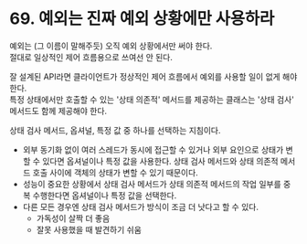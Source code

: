# 69. 예외는 진짜 예외 상황에만 사용하라

예외는 (그 이름이 말해주듯) 오직 예외 상황에서만 써야 한다.  
절대로 일상적인 제어 흐름용으로 쓰여선 안 된다.

잘 설계된 API라면 클라이언트가 정상적인 제어 흐름에서 예외를 사용할 일이 없게 해야 한다.  
특정 상태에서만 호출할 수 있는 '상태 의존적' 메서드를 제공하는 클래스는 '상태 검사' 메서드도 함께 제공해야 한다.

상태 검사 메서드, 옵셔널, 특정 값 중 하나를 선택하는 지침이다.

- 외부 동기화 없이 여러 스레드가 동시에 접근할 수 있거나 외부 요인으로 상태가 변할 수 있다면 옵셔널이나 특정 값을 사용한다. 상태 검사 메서드와 상태 의존적 메서드 호출 사이에 객체의 상태가 변할 수 있기 때문이다.
- 성능이 중요한 상황에서 상태 검사 메서드가 상태 의존적 메서드의 작업 일부를 중복 수행한다면 옵셔널이나 특정 값을 선택한다.
- 다른 모든 경우엔 상태 검사 메서드가 방식이 조금 더 낫다고 할 수 있다.
  - 가독성이 살짝 더 좋음
  - 잘못 사용했을 때 발견하기 쉬움
